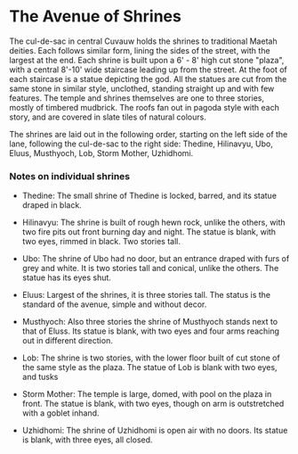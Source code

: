 # The Avenue of Shrines

The cul-de-sac in central Cuvauw holds the shrines to traditional Maetah deities. Each follows similar form, lining the sides of the street, with the largest at the end. Each shrine is built upon a 6' - 8' high cut stone "plaza", with a central 8'-10' wide staircase leading up from the street. At the foot of each staircase is a statue depicting the god. All the statues are cut from the same stone in similar style, unclothed, standing straight up and with few features. The temple and shrines themselves are one to three stories, mostly of timbered mudbrick. The roofs fan out in pagoda style with each story, and are covered in slate tiles of natural colours.

The shrines are laid out in the following order, starting on the left side of the lane, following the cul-de-sac to the right side: Thedine, Hilinavyu, Ubo, Eluus, Musthyoch, Lob, Storm Mother, Uzhidhomi.

### Notes on individual shrines

* Thedine: The small shrine of Thedine is locked, barred, and its statue draped in black.

* Hilinavyu: The shrine is built of rough hewn rock, unlike the others, with two fire pits out front burning day and night. The statue is blank, with two eyes, rimmed in black. Two stories tall.

* Ubo: The shrine of Ubo had no door, but an entrance draped with furs of grey and white. It is two stories tall and conical, unlike the others. The statue has its eyes shut.

* Eluus: Largest of the shrines, it is three stories tall. The status is the standard of the avenue, simple and without decor.

* Musthyoch: Also three stories the shrine of Musthyoch stands next to that of Eluss. Its statue is blank, with two eyes and four arms reaching out in different direction.

* Lob: The shrine is two stories, with the lower floor built of cut stone of the same style as the plaza. The statue of Lob is blank with two eyes, and tusks

* Storm Mother: The temple is large, domed, with pool on the plaza in front. The statue is blank, with two eyes, though on arm is outstretched with a goblet inhand.

* Uzhidhomi: The shrine of Uzhidhomi is open air with no doors. Its statue is blank, with three eyes, all closed.